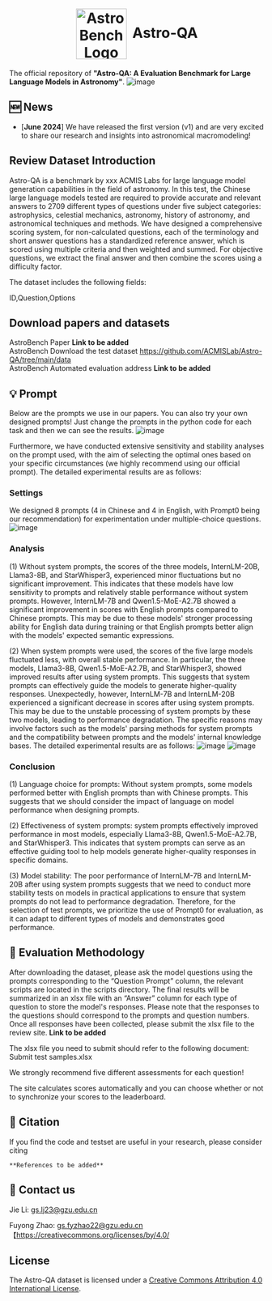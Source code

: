 <h1 align="center"> <img src="https://github.com/ACMISLab/AstroBench/blob/main/StarRipple.png" alt="AstroBench Logo" style="width: 100px; height: auto; vertical-align: middle; margin-right: 5px;"> Astro-QA </h1>

The official repository of **"Astro-QA: A Evaluation Benchmark for Large Language Models in Astronomy"**.
![image](https://github.com/ACMISLab/AstroBench/blob/main/overview.png)

## 🆕 News
- \[**June 2024**\] We have released the first version (v1) and are very excited to share our research and insights into astronomical macromodeling!

## Review Dataset Introduction
Astro-QA is a benchmark by xxx ACMIS Labs for large language model generation capabilities in the field of astronomy. In this test, the Chinese large language models tested are required to provide accurate and relevant answers to 2709 different types of questions under five subject categories: astrophysics, celestial mechanics, astronomy, history of astronomy, and astronomical techniques and methods. We have designed a comprehensive scoring system, for non-calculated questions, each of the terminology and short answer questions has a standardized reference answer, which is scored using multiple criteria and then weighted and summed. For objective questions, we extract the final answer and then combine the scores using a difficulty factor.

The dataset includes the following fields:

ID,Question,Options

## Download papers and datasets
AstroBench Paper **Link to be added**<br>
AstroBench Download the test dataset https://github.com/ACMISLab/Astro-QA/tree/main/data<br>
AstroBench Automated evaluation address **Link to be added**<br>

## 💡 Prompt
Below are the prompts we use in our papers. You can also try your own designed prompts! Just change the prompts in the python code for each task and then we can see the results.
![image](https://github.com/ACMISLab/AstroBench/blob/main/prompts.png)

Furthermore, we have conducted extensive sensitivity and stability analyses on the prompt used, with the aim of selecting the optimal ones based on your specific circumstances (we highly recommend using our official prompt). The detailed experimental results are as follows:
### Settings
We designed 8 prompts (4 in Chinese and 4 in English, with Prompt0 being our recommendation) for experimentation under multiple-choice questions.
![image](https://github.com/ACMISLab/AstroBench/blob/main/additions/Prompt_sys.jpg)

### Analysis
(1) Without system prompts, the scores of the three models, InternLM-20B, Llama3-8B, and StarWhisper3, experienced minor fluctuations but no significant improvement. This indicates that these models have low sensitivity to prompts and relatively stable performance without system prompts.
However, InternLM-7B and Qwen1.5-MoE-A2.7B showed a significant improvement in scores with English prompts compared to Chinese prompts. This may be due to these models' stronger processing ability for English data during training or that English prompts better align with the models' expected semantic expressions.

(2) When system prompts were used, the scores of the five large models fluctuated less, with overall stable performance. In particular, the three models, Llama3-8B, Qwen1.5-MoE-A2.7B, and StarWhisper3, showed improved results after using system prompts. This suggests that system prompts can effectively guide the models to generate higher-quality responses. Unexpectedly, however, InternLM-7B and InternLM-20B experienced a significant decrease in scores after using system prompts. This may be due to the unstable processing of system prompts by these two models, leading to performance degradation. The specific reasons may involve factors such as the models' parsing methods for system prompts and the compatibility between prompts and the models' internal knowledge bases. The detailed experimental results are as follows:
![image](https://github.com/ACMISLab/AstroBench/blob/main/additions/Systeam_sensitivity_analysis1.jpg)
![image](https://github.com/ACMISLab/AstroBench/blob/main/additions/Systeam_sensitivity_analysis2.jpg)

### Conclusion
(1) Language choice for prompts: Without system prompts, some models performed better with English prompts than with Chinese prompts. This suggests that we should consider the impact of language on model performance when designing prompts.

(2) Effectiveness of system prompts: system prompts effectively improved performance in most models, especially Llama3-8B, Qwen1.5-MoE-A2.7B, and StarWhisper3. This indicates that system prompts can serve as an effective guiding tool to help models generate higher-quality responses in specific domains.

(3) Model stability: The poor performance of InternLM-7B and InternLM-20B after using system prompts suggests that we need to conduct more stability tests on models in practical applications to ensure that system prompts do not lead to performance degradation.
Therefore, for the selection of test prompts, we prioritize the use of Prompt0 for evaluation, as it can adapt to different types of models and demonstrates good performance.


## 📌 Evaluation Methodology
After downloading the dataset, please ask the model questions using the prompts corresponding to the “Question Prompt” column, the relevant scripts are located in the scripts directory. The final results will be summarized in an xlsx file with an “Answer” column for each type of question to store the model's responses. Please note that the responses to the questions should correspond to the prompts and question numbers. Once all responses have been collected, please submit the xlsx file to the review site. 
**Link to be added**

The xlsx file you need to submit should refer to the following document:
Submit test samples.xlsx

We strongly recommend five different assessments for each question!

The site calculates scores automatically and you can choose whether or not to synchronize your scores to the leaderboard.

## 🤗 Citation
If you find the code and testset are useful in your research, please consider citing
```
**References to be added**
```
## 🤗 Contact us
Jie Li: gs.lj23@gzu.edu.cn

Fuyong Zhao: gs.fyzhao22@gzu.edu.cn【https://creativecommons.org/licenses/by/4.0/

## License
The Astro-QA dataset is licensed under a [Creative Commons Attribution 4.0 International License](https://creativecommons.org/licenses/by/4.0/).

